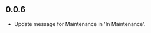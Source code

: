 <!-- https://developers.home-assistant.io/docs/add-ons/presentation#keeping-a-changelog -->

## 0.0.6

- Update message for Maintenance in 'In Maintenance'.
